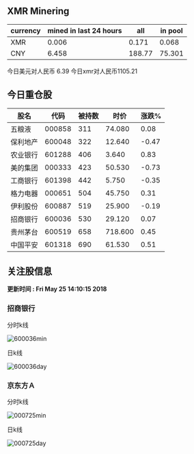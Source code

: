 ## XMR Minering

|currency|mined in last 24 hours|all|in pool|
|---|---|---|---|
|XMR|0.006|0.171|0.068|
|CNY|6.458|188.77|75.301|

今日美元对人民币 6.39	今日xmr对人民币1105.21


## 今日重仓股 

|股名|代码|被持数|时价|涨跌%|
|---|---|---|---|---|
|五粮液|000858|311|74.080|0.08|
|保利地产|600048|322|12.640|-0.47|
|农业银行|601288|406|3.640|0.83|
|美的集团|000333|423|50.530|-0.73|
|工商银行|601398|442|5.750|-0.35|
|格力电器|000651|504|45.750|0.31|
|伊利股份|600887|519|25.900|-0.19|
|招商银行|600036|530|29.120|0.07|
|贵州茅台|600519|658|718.600|0.45|
|中国平安|601318|690|61.530|0.51|

## 关注股信息
**更新时间 : Fri May 25 14:10:15 2018**
### 招商银行 
分时k线

![600036min](http://image.sinajs.cn/newchart/min/n/sh600036.gif)

日k线

![600036day](http://image.sinajs.cn/newchart/daily/n/sh600036.gif)

### 京东方Ａ 
分时k线

![000725min](http://image.sinajs.cn/newchart/min/n/sz000725.gif)

日k线

![000725day](http://image.sinajs.cn/newchart/daily/n/sz000725.gif)
